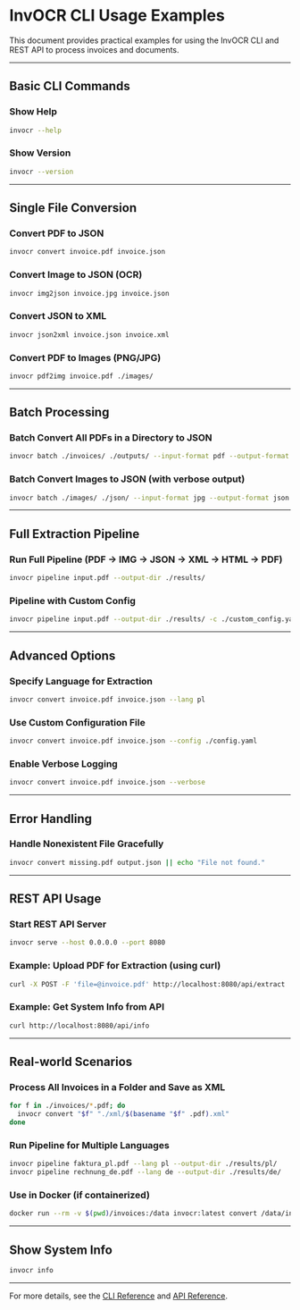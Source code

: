 # InvOCR CLI Usage Examples

This document provides practical examples for using the InvOCR CLI and REST API to process invoices and documents.

---

## Basic CLI Commands

### Show Help
```sh
invocr --help
```

### Show Version
```sh
invocr --version
```

---

## Single File Conversion

### Convert PDF to JSON
```sh
invocr convert invoice.pdf invoice.json
```

### Convert Image to JSON (OCR)
```sh
invocr img2json invoice.jpg invoice.json
```

### Convert JSON to XML
```sh
invocr json2xml invoice.json invoice.xml
```

### Convert PDF to Images (PNG/JPG)
```sh
invocr pdf2img invoice.pdf ./images/
```

---

## Batch Processing

### Batch Convert All PDFs in a Directory to JSON
```sh
invocr batch ./invoices/ ./outputs/ --input-format pdf --output-format json
```

### Batch Convert Images to JSON (with verbose output)
```sh
invocr batch ./images/ ./json/ --input-format jpg --output-format json -v
```

---

## Full Extraction Pipeline

### Run Full Pipeline (PDF → IMG → JSON → XML → HTML → PDF)
```sh
invocr pipeline input.pdf --output-dir ./results/
```

### Pipeline with Custom Config
```sh
invocr pipeline input.pdf --output-dir ./results/ -c ./custom_config.yaml
```

---

## Advanced Options

### Specify Language for Extraction
```sh
invocr convert invoice.pdf invoice.json --lang pl
```

### Use Custom Configuration File
```sh
invocr convert invoice.pdf invoice.json --config ./config.yaml
```

### Enable Verbose Logging
```sh
invocr convert invoice.pdf invoice.json --verbose
```

---

## Error Handling

### Handle Nonexistent File Gracefully
```sh
invocr convert missing.pdf output.json || echo "File not found."
```

---

## REST API Usage

### Start REST API Server
```sh
invocr serve --host 0.0.0.0 --port 8080
```

### Example: Upload PDF for Extraction (using curl)
```sh
curl -X POST -F 'file=@invoice.pdf' http://localhost:8080/api/extract
```

### Example: Get System Info from API
```sh
curl http://localhost:8080/api/info
```

---

## Real-world Scenarios

### Process All Invoices in a Folder and Save as XML
```sh
for f in ./invoices/*.pdf; do
  invocr convert "$f" "./xml/$(basename "$f" .pdf).xml"
done
```

### Run Pipeline for Multiple Languages
```sh
invocr pipeline faktura_pl.pdf --lang pl --output-dir ./results/pl/
invocr pipeline rechnung_de.pdf --lang de --output-dir ./results/de/
```

### Use in Docker (if containerized)
```sh
docker run --rm -v $(pwd)/invoices:/data invocr:latest convert /data/invoice.pdf /data/invoice.json
```

---

## Show System Info
```sh
invocr info
```

---

For more details, see the [CLI Reference](../cli.md) and [API Reference](../api.md).
